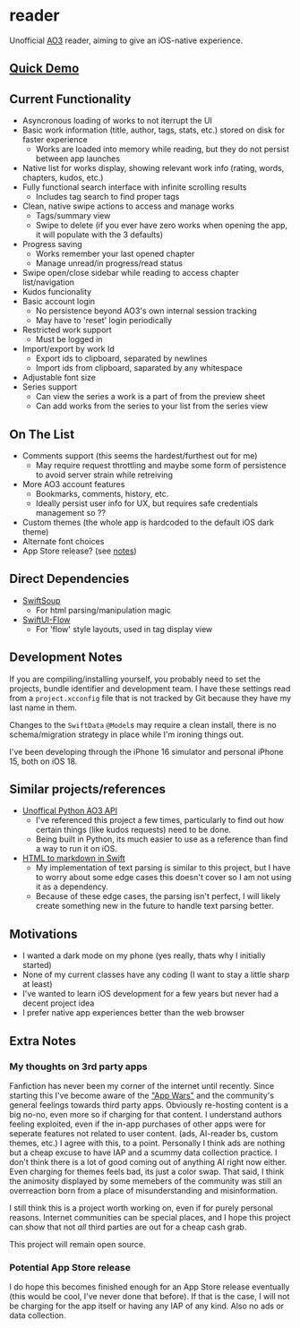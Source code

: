 # reader

Unofficial [AO3](https://archiveofourown.org/) reader, aiming to give an iOS-native experience.

## [Quick Demo](https://www.youtube.com/watch?v=fjGoLQPbe7A)

## Current Functionality

- Asyncronous loading of works to not iterrupt the UI
- Basic work information (title, author, tags, stats, etc.) stored on disk for faster experience
    - Works are loaded into memory while reading, but they do not persist between app launches
- Native list for works display, showing relevant work info (rating, words, chapters, kudos, etc.)
- Fully functional search interface with infinite scrolling results
    - Includes tag search to find proper tags
- Clean, native swipe actions to access and manage works
    - Tags/summary view
    - Swipe to delete (if you ever have zero works when opening the app, it will populate with the 3 defaults)
- Progress saving
    - Works remember your last opened chapter
    - Manage unread/in progress/read status
- Swipe open/close sidebar while reading to access chapter list/navigation
- Kudos funcionality
- Basic account login
    - No persistence beyond AO3's own internal session tracking
    - May have to 'reset' login periodically
- Restricted work support
    - Must be logged in
- Import/export by work Id
    - Export ids to clipboard, separated by newlines
    - Import ids from clipboard, saparated by any whitespace
- Adjustable font size
- Series support
    - Can view the series a work is a part of from the preview sheet
    - Can add works from the series to your list from the series view

## On The List

- Comments support (this seems the hardest/furthest out for me)
    - May require request throttling and maybe some form of persistence to avoid server strain while retreiving
- More AO3 account features
    - Bookmarks, comments, history, etc.
    - Ideally persist user info for UX, but requires safe credentials management so ??
- Custom themes (the whole app is hardcoded to the default iOS dark theme)
- Alternate font choices
- App Store release? (see [notes](#extra-notes))

## Direct Dependencies

- [SwiftSoup](https://github.com/scinfu/SwiftSoup)
    - For html parsing/manipulation magic
- [SwiftUI-Flow](https://github.com/tevelee/SwiftUI-Flow)
    - For 'flow' style layouts, used in tag display view
    
## Development Notes

If you are compiling/installing yourself, you probably need to set the projects, bundle identifier and development team. I have these settings read
from a `project.xcconfig` file that is not tracked by Git because they have my last name in them.

Changes to the `SwiftData` `@Model`s may require a clean install, there is no schema/migration strategy in place while I'm ironing things out.

I've been developing through the iPhone 16 simulator and personal iPhone 15, both on iOS 18.

## Similar projects/references

- [Unoffical Python AO3 API](https://github.com/wendytg/ao3_api)
    - I've referenced this project a few times, particularly to find out how certain things (like kudos requests) need to be done.
    - Being built in Python, its much easier to use as a reference than find a way to run it on iOS.
- [HTML to markdown in Swift](https://github.com/ActuallyTaylor/SwiftHTMLToMarkdown)
    - My implementation of text parsing is similar to this project, but I have to worry about some edge cases this doesn't cover so I am not using it as a dependency.
    - Because of these edge cases, the parsing isn't perfect, I will likely create something new in the future to handle text parsing better.
    
## Motivations

- I wanted a dark mode on my phone (yes really, thats why I initially started)
- None of my current classes have any coding (I want to stay a little sharp at least)
- I've wanted to learn iOS development for a few years but never had a decent project idea
- I prefer native app experiences better than the web browser

## Extra Notes

### My thoughts on 3rd party apps

Fanfiction has never been my corner of the internet until recently.
Since starting this I've become aware of the ["App Wars"](https://fanlore.org/wiki/AO3_App_Wars) and the community's general feelings towards third party apps.
Obviously re-hosting content is a big no-no, even more so if charging for that content. I understand authors feeling exploited,
even if the in-app purchases of other apps were for seperate features not related to user content. (ads, AI-reader bs, custom themes, etc.)
I agree with this, to a point. Personally I think ads are nothing but a cheap excuse to have IAP and a scummy data collection practice.
I don't think there is a lot of good coming out of anything AI right now either. Even charging for themes feels bad, its just a color swap.
That said, I think the animosity displayed by some memebers of the community was still an overreaction born from a place of misunderstanding and misinformation.

I still think this is a project worth working on, even if for purely personal reasons.
Internet communities can be special places, and I hope this project can show that not *all* third parties are out for a cheap cash grab.

This project will remain open source.

### Potential App Store release

I do hope this becomes finished enough for an App Store release eventually (this would be cool, I've never done that before).
If that is the case, I will not be charging for the app itself or having any IAP of any kind. Also no ads or data collection.
